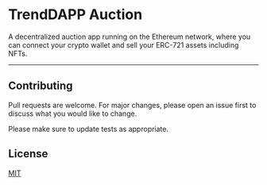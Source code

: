 # TrendDAPP Auction

A decentralized auction app running on the Ethereum network,
where you can connect your crypto wallet and sell your ERC-721 assets including NFTs.

---

## Contributing
Pull requests are welcome. For major changes, please open an issue first to discuss what you would like to change.

Please make sure to update tests as appropriate.

## License
[MIT](https://choosealicense.com/licenses/mit/)
